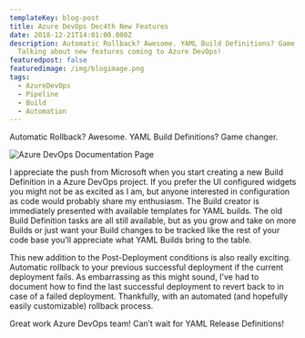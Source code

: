 ```yaml
---
templateKey: blog-post
title: Azure DevOps Dec4th New Features
date: 2018-12-21T14:01:00.000Z
description: Automatic Rollback? Awesome. YAML Build Definitions? Game changer.
  Talking about new features coming to Azure DevOps!
featuredpost: false
featuredimage: /img/blogimage.png
tags:
  - AzureDevOps
  - Pipeline
  - Build
  - Automation
---
```

Automatic Rollback? Awesome. YAML Build Definitions? Game changer.

![Azure DevOps Documentation Page](/img/blogimage.png "Azure DevOps Documentation")

I appreciate the push from Microsoft when you start creating a new Build Definition in a Azure DevOps project. If you prefer the UI configured widgets you might not be as excited as I am, but anyone interested in configuration as code would probably share my enthusiasm. The Build creator is immediately presented with available templates for YAML builds. The old Build Definition tasks are all still available, but as you grow and take on more Builds or just want your Build changes to be tracked like the rest of your code base you’ll appreciate what YAML Builds bring to the table.

This new addition to the Post-Deployment conditions is also really exciting. Automatic rollback to your previous successful deployment if the current deployment fails. As embarrassing as this might sound, I’ve had to document how to find the last successful deployment to revert back to in case of a failed deployment. Thankfully, with an automated (and hopefully easily customizable) rollback process.

Great work Azure DevOps team! Can’t wait for YAML Release Definitions!